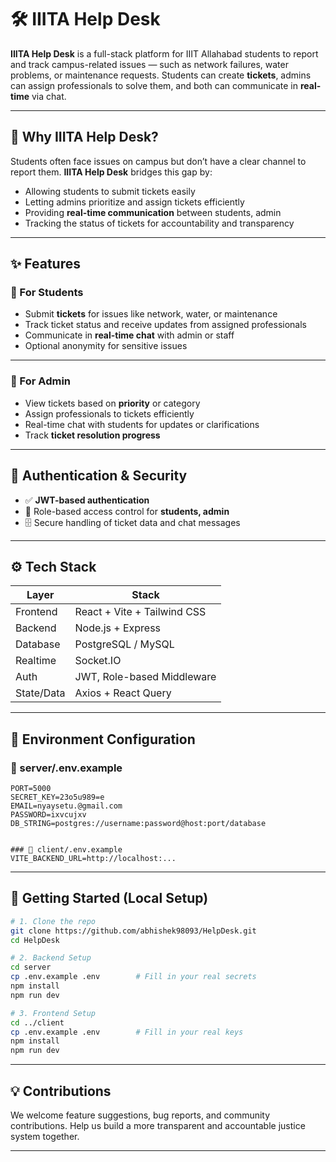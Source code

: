 # 🛠️ IIITA Help Desk

**IIITA Help Desk** is a full-stack platform for IIIT Allahabad students to report and track campus-related issues — such as network failures, water problems, or maintenance requests. Students can create **tickets**, admins can assign professionals to solve them, and both can communicate in **real-time** via chat.  

---

## 🧠 Why IIITA Help Desk?

Students often face issues on campus but don’t have a clear channel to report them. **IIITA Help Desk** bridges this gap by:  
- Allowing students to submit tickets easily  
- Letting admins prioritize and assign tickets efficiently  
- Providing **real-time communication** between students, admin
- Tracking the status of tickets for accountability and transparency  

---

## ✨ Features

### 👤 For Students
- Submit **tickets** for issues like network, water, or maintenance  
- Track ticket status and receive updates from assigned professionals  
- Communicate in **real-time chat** with admin or staff  
- Optional anonymity for sensitive issues  

---

### 👮 For Admin
- View tickets based on **priority** or category  
- Assign professionals to tickets efficiently  
- Real-time chat with students for updates or clarifications  
- Track **ticket resolution progress**  


---

## 🔐 Authentication & Security
- ✅ **JWT-based authentication**  
- 🎫 Role-based access control for **students, admin**  
- 🗄️ Secure handling of ticket data and chat messages  

---

## ⚙️ Tech Stack

| Layer        | Stack                                |
|--------------|--------------------------------------|
| Frontend     | React + Vite + Tailwind CSS           |
| Backend      | Node.js + Express                     |
| Database     | PostgreSQL / MySQL                    |
| Realtime     | Socket.IO                             |
| Auth         | JWT, Role-based Middleware            |
| State/Data   | Axios + React Query                    |

---

## 📁 Environment Configuration

### 📄 server/.env.example

```env
PORT=5000
SECRET_KEY=23o5u989=e
EMAIL=nyaysetu.@gmail.com
PASSWORD=ixvcujxv
DB_STRING=postgres://username:password@host:port/database


### 📄 client/.env.example
VITE_BACKEND_URL=http://localhost:...

```

---

## 🚀 Getting Started (Local Setup)

```bash
# 1. Clone the repo
git clone https://github.com/abhishek98093/HelpDesk.git
cd HelpDesk

# 2. Backend Setup
cd server
cp .env.example .env        # Fill in your real secrets
npm install
npm run dev

# 3. Frontend Setup
cd ../client
cp .env.example .env        # Fill in your real keys
npm install
npm run dev
```

---

## 💡 Contributions

We welcome feature suggestions, bug reports, and community contributions. Help us build a more transparent and accountable justice system together.

---

